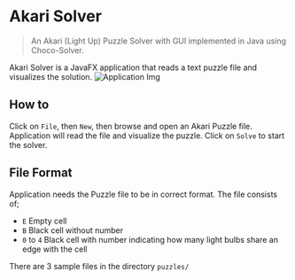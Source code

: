 
# Akari Solver

> An Akari (Light Up) Puzzle Solver with GUI implemented in Java using Choco-Solver.

Akari Solver is a JavaFX application that reads a text puzzle file and visualizes the solution.
![Application Img](https://user-images.githubusercontent.com/10602289/57991157-03831880-7a7b-11e9-8a55-565a7ceeb625.PNG)

## How to
Click on `File`, then `New`, then browse and open an Akari Puzzle file. Application will read the file and visualize the puzzle. Click on `Solve` to start the solver.

## File Format
Application needs the Puzzle file to be in correct format. The file consists of;

- `E` Empty cell
- `B` Black cell without number
- `0` to `4` Black cell with number indicating how many light bulbs share an edge with the cell

There are 3 sample files in the directory `puzzles/`